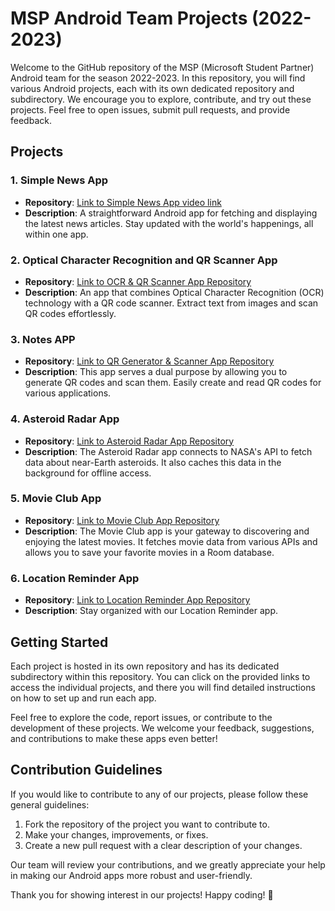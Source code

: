# MSP Android Team Projects (2022-2023)

Welcome to the GitHub repository of the MSP (Microsoft Student Partner) Android team for the season 2022-2023. In this repository, you will find various Android projects, each with its own dedicated repository and subdirectory. We encourage you to explore, contribute, and try out these projects. Feel free to open issues, submit pull requests, and provide feedback.

## Projects

### 1. Simple News App
- **Repository**: [Link to Simple News App video link](https://github.com/msp-android-team/simple-news-app)
- **Description**: A straightforward Android app for fetching and displaying the latest news articles. Stay updated with the world's happenings, all within one app.

### 2. Optical Character Recognition and QR Scanner App
- **Repository**: [Link to OCR & QR Scanner App Repository](https://github.com/Migz19/OCR_detector/tree/708b1ed1f08f773ac91faa640ffd550aad8c8250)
- **Description**: An app that combines Optical Character Recognition (OCR) technology with a QR code scanner. Extract text from images and scan QR codes effortlessly.

### 3. Notes APP
- **Repository**: [Link to QR Generator & Scanner App Repository](https://github.com/uoseftalaat/Note_App/tree/a44c2681aaac2ff37fa632b16a1545232347eaeb)
- **Description**: This app serves a dual purpose by allowing you to generate QR codes and scan them. Easily create and read QR codes for various applications.

### 4. Asteroid Radar App
- **Repository**: [Link to Asteroid Radar App Repository](https://github.com/AbanoubGamalll/Asteroid-Radar-App/tree/7b23b4f5ea7d4b3c6ae392a38e30597724a23763)
- **Description**: The Asteroid Radar app connects to NASA's API to fetch data about near-Earth asteroids. It also caches this data in the background for offline access.

### 5. Movie Club App
- **Repository**: [Link to Movie Club App Repository](https://github.com/Migz19/MovieClub/tree/a2f98b94c7d537f7191d3248a456ce77114b0b0a)
- **Description**: The Movie Club app is your gateway to discovering and enjoying the latest movies. It fetches movie data from various APIs and allows you to save your favorite movies in a Room database.

### 6. Location Reminder App
- **Repository**: [Link to Location Reminder App Repository](https://github.com/AbanoubGamalll/LocationReminders/tree/759e52b087944b042964e4ca88854de893fb6321)
- **Description**: Stay organized with our Location Reminder app.
## Getting Started

Each project is hosted in its own repository and has its dedicated subdirectory within this repository. You can click on the provided links to access the individual projects, and there you will find detailed instructions on how to set up and run each app.

Feel free to explore the code, report issues, or contribute to the development of these projects. We welcome your feedback, suggestions, and contributions to make these apps even better!

## Contribution Guidelines

If you would like to contribute to any of our projects, please follow these general guidelines:

1. Fork the repository of the project you want to contribute to.
2. Make your changes, improvements, or fixes.
3. Create a new pull request with a clear description of your changes.

Our team will review your contributions, and we greatly appreciate your help in making our Android apps more robust and user-friendly.

Thank you for showing interest in our projects! Happy coding! 🚀
